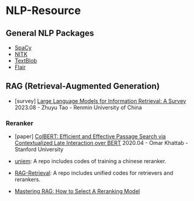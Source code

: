 # NLP-Resource

## General NLP Packages
- [SpaCy](https://spacy.io/)
- [NITK](https://www.nltk.org/)
- [TextBlob](https://textblob.readthedocs.io/en/dev/)
- [Flair](https://github.com/flairNLP/flair)

## RAG (Retrieval-Augmented Generation)
- [survey] [Large Language Models for Information Retrieval: A Survey](https://arxiv.org/pdf/2308.07107)
  2023.08 - Zhuyu Tao - Renmin University of China

### Reranker
 - [paper] [ColBERT: Efficient and Effective Passage Search via Contextualized Late Interaction over BERT](https://arxiv.org/pdf/2004.12832)
   2020.04 - Omar Khattab - Stanford University
  
 - [uniem](https://github.com/wangyuxinwhy/uniem): A repo includes codes of training a chinese reranker.
 - [RAG-Retrieval](https://github.com/NLPJCL/RAG-Retrieval): A repo includes unified codes for retrievers and rerankers.
 - [Mastering RAG: How to Select A Reranking Model](https://www.rungalileo.io/blog/mastering-rag-how-to-select-a-reranking-model)
